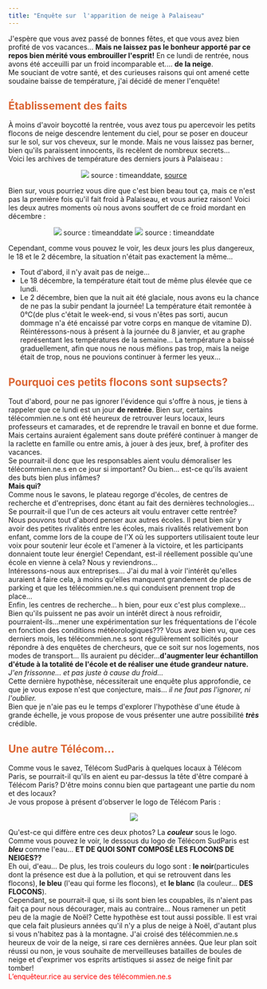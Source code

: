 ```yaml
---
title: "Enquête sur  l'apparition de neige à Palaiseau"
---
```


J'espère que vous avez passé de bonnes fêtes, et que vous avez bien profité de vos vacances... **Mais ne laissez pas le bonheur apporté par ce repos bien mérité vous embrouiller l'esprit!** En ce lundi de rentrée, nous avons été acceuilli par un froid incomparable et.... **de la neige**.  
Me souciant de votre santé, et des curieuses raisons qui ont amené cette soudaine baisse de température, j'ai décidé de mener l'enquête!

## <span style ="color:rgb(219,101,51);"> Établissement des faits</span>
À moins d'avoir boycotté la rentrée, vous avez tous pu apercevoir les petits flocons de neige descendre lentement du ciel, pour se poser en douceur sur le sol, sur vos cheveux, sur le monde. Mais ne vous laissez pas berner, bien qu'ils paraissent innocents, ils recèlent de nombreux secrets...  
Voici les archives de température des derniers jours à Palaiseau :  

<center>
<img src = https://s3.rezel.net/codimd/uploads/upload_b7aa08be1c61fd32ee32e5deb7bf1145.png>  <!--img1-->
source : timeanddate, <a href="https://www.timeanddate.com/weather/@6457367/historic?month=12&year=2023">source</a>
    
</center>
    
Bien sur, vous pourriez vous dire que c'est bien beau tout ça, mais ce n'est pas la première fois qu'il fait froid à Palaiseau, et vous auriez raison! Voici les deux autres moments où nous avons souffert de ce froid mordant en décembre :  
<center>
<img src = https://s3.rezel.net/codimd/uploads/upload_f87450e80c6a4df62951ca162ac1d654.png><!--img2-->
source : timeanddate 
<img src = https://s3.rezel.net/codimd/uploads/upload_22c9b67c65391f7ae6d0e5e79befec23.png><!--img3-->
source : timeanddate  

</center>

Cependant, comme vous pouvez le voir, les deux jours les plus dangereux, le 18 et le 2 décembre, la situation n'était pas exactement la même...  
* Tout d'abord, il n'y avait pas de neige...
* Le 18 décembre, la température était tout de même plus élevée que ce lundi.
* Le 2 décembre, bien que la nuit ait été glaciale, nous avons eu la chance de ne pas la subir pendant la journée! La température était remontée à 0°C(de plus c'était le week-end, si vous n'êtes pas sorti, aucun dommage n'a été encaissé par votre corps en manque de vitamine D).
Réintéressons-nous à présent à la journée du 8 janvier, et au graphe représentant les températures de la semaine... La température a baissé graduellement, afin que nous ne nous méfions pas trop, mais la neige était de trop, nous ne pouvions continuer à fermer les yeux...

## <span style ="color:rgb(219,101,51);"> Pourquoi ces petits flocons sont supsects?</span>
Tout d'abord, pour ne pas ignorer l'évidence qui s'offre à nous, je tiens à rappeler que ce lundi est un jour **de rentrée**. Bien sur, certains télécommien.ne.s ont été heureux de retrouver leurs locaux, leurs professeurs et camarades, et de reprendre le travail en bonne et due forme. Mais certains auraient également sans doute préféré continuer à manger de la raclette en famille ou entre amis, à jouer à des jeux, bref, à profiter des vacances.  
Se pourrait-il donc que les responsables aient voulu démoraliser les télécommien.ne.s en ce jour si important? Ou bien... est-ce qu'ils avaient des buts bien plus infâmes?  
**Mais qui?**  
Comme nous le savons, le plateau regorge d'écoles, de centres de recherche et d'entreprises, donc étant au fait des dernières technologies... Se pourrait-il que l'un de ces acteurs ait voulu entraver cette rentrée?  
Nous pouvons tout d'abord penser aux autres écoles. Il peut bien sûr y avoir des petites rivalités entre les écoles, mais rivalités relativement bon enfant, comme lors de la coupe de l'X où les supporters utilisaient toute leur voix pour soutenir leur école et l'amener à la victoire, et les participants donnaient toute leur énergie! Cependant, est-il réellement possible qu'une école en vienne à cela? Nous y reviendrons...  
Intéressons-nous aux entreprises... J'ai du mal à voir l'intérêt qu'elles auraient à faire cela, à moins qu'elles manquent grandement de places de parking et que les télécommien.ne.s qui conduisent prennent trop de place...  
Enfin, les centres de recherche... h bien, pour eux c'est plus complexe... Bien qu'ils puissent ne pas avoir un intérêt direct à nous refroidir, pourraient-ils...mener une expérimentation sur les fréquentations de l'école en fonction des conditions météorologiques??? Vous avez bien vu, que ces derniers mois, les télécommien.ne.s sont régulièrement sollicités pour répondre à des enquêtes de chercheurs, que ce soit sur nos logements, nos modes de transport... Ils auraient pu décider...**d'augmenter leur échantillon d'étude à la totalité de l'école et de réaliser une étude grandeur nature.** _J'en frissonne... et pas juste à cause du froid..._  
Cette dernière hypothèse, nécessiterait une enquête plus approfondie, ce que je vous expose n'est que conjecture, mais... _il ne faut pas l'ignorer, ni l'oublier._  
Bien que je n'aie pas eu le temps d'explorer l'hypothèse d'une étude à grande échelle, je vous propose de vous présenter une autre possibilité **_très_** crédible.
## <span style ="color:rgb(219,101,51);"> Une autre Télécom...</span>
Comme vous le savez, Télécom SudParis à quelques locaux à Télécom Paris, se pourrait-il qu'ils en aient eu par-dessus la tête d'être comparé à Télécom Paris? D'être moins connu bien que partageant une partie du nom et des locaux?  
Je vous propose à présent d'observer le logo de Télécom Paris :
<center>
<img src=https://s3.rezel.net/codimd/uploads/upload_5ef83438ddd325adce5aeef4b33d58dc.jpg> <!--img4-->
</center>
    
Qu'est-ce qui diffère entre ces deux photos? La **_couleur_** sous le logo. Comme vous pouvez le voir, le dessous du logo de Télécom SudParis est **_bleu_** comme l'eau... **ET DE QUOI SONT COMPOSÉ LES FLOCONS DE NEIGES??**  
Eh oui, d'eau... De plus, les trois couleurs du logo sont : **le noir**(particules dont la présence est due à la pollution, et qui se retrouvent dans les flocons), **le bleu** (l'eau qui forme les flocons), et **le blanc** (la couleur... **DES FLOCONS**).  
Cependant, se pourrait-il que, si ils sont bien les coupables, ils n'aient pas fait ça pour nous décourager, mais au contraire... Nous ramener un petit peu de la magie de Noël? Cette hypothèse est tout aussi possible. Il est vrai que cela fait plusieurs années qu'il n'y a plus de neige à Noël, d'autant plus si vous n'habitez pas à la montagne. J'ai croisé des télécommien.ne.s heureux de voir de la neige, si rare ces dernières années. Que leur plan soit réussi ou non, je vous souhaite de merveilleuses batailles de boules de neige et d'exprimer vos esprits artistiques si assez de neige finit par tomber!  
<span style="color:rgb(255, 0, 0);">L’enquêteur.rice au service des télécommien.ne.s</span>
